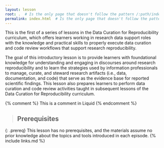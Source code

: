 ```yaml
---
layout: lesson
root: .  # Is the only page that doesn't follow the pattern /:path/index.html
permalink: index.html  # Is the only page that doesn't follow the pattern /:path/index.html
---
```

This is the first of a series of lessons in the Data Curation for Reproducibility curriculum, which offers learners working in research data support roles with the knowledge and practical skills to properly execute data curation and code review workflows that support research reproducibility.

The goal of this introductory lesson is to provide learners with foundational knowledge for understanding and engaging in discourses around research reproducibility and to learn the strategies used by information professionals to manage, curate, and steward research artifacts (i.e., data, documentation, and code) that serve as the evidence base for reported scientific findings.  This lesson also prepares learners to perform data curation and code review activities taught in subsequent lessons of the Data Curation for Reproducibility curriculum.

<!-- this is an html comment -->

{% comment %} This is a comment in Liquid {% endcomment %}

> ## Prerequisites
>
> 
{: .prereq}
This lesson has no prerequisites, and the materials assume no prior knowledge about the topics and tools introduced in each episode.
{% include links.md %}
